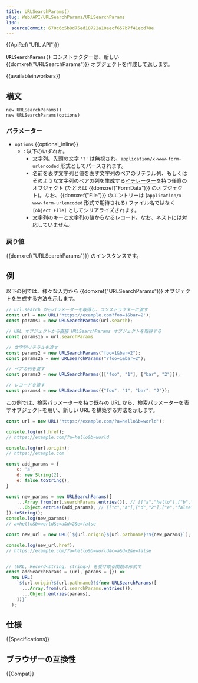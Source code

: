 ```yaml
---
title: URLSearchParams()
slug: Web/API/URLSearchParams/URLSearchParams
l10n:
  sourceCommit: 670c6c5b8d75ed18722a10aecf657b7f41ecd78e
---
```


{{ApiRef("URL API")}}

**`URLSearchParams()`** コンストラクターは、新しい {{domxref("URLSearchParams")}} オブジェクトを作成して返します。

{{availableinworkers}}

## 構文

```js-nolint
new URLSearchParams()
new URLSearchParams(options)
```

### パラメーター

- `options` {{optional_inline}}
  - : 以下のいずれか。
    - 文字列。先頭の文字 `'?'` は無視され、`application/x-www-form-urlencoded` 形式としてパースされます。
    - 名前を表す文字列と値を表す文字列のペアのリテラル列、もしくはそのような文字列のペアの列を生成する[イテレーター](/ja/docs/Web/JavaScript/Guide/Iterators_and_Generators#%E3%82%A4%E3%83%86%E3%83%AC%E3%83%BC%E3%82%BF%E3%83%BC)を持つ任意のオブジェクト (たとえば {{domxref("FormData")}} のオブジェクト)。なお、{{domxref("File")}} のエントリーは (`application/x-www-form-urlencoded` 形式で期待される) ファイル名ではなく `[object File]` としてシリアライズされます。
    - 文字列のキーと文字列の値からなるレコード。なお、ネストには対応していません。

### 戻り値

{{domxref("URLSearchParams")}} のインスタンスです。

## 例

以下の例では、様々な入力から {{domxref("URLSearchParams")}} オブジェクトを生成する方法を示します。

```js
// url.search からパラメーターを取得し、コンストラクターに渡す
const url = new URL('https://example.com?foo=1&bar=2');
const params1 = new URLSearchParams(url.search);

// URL オブジェクトから直接 URLSearchParams オブジェクトを取得する
const params1a = url.searchParams

// 文字列リテラルを渡す
const params2 = new URLSearchParams("foo=1&bar=2");
const params2a = new URLSearchParams("?foo=1&bar=2");

// ペアの列を渡す
const params3 = new URLSearchParams([["foo", "1"], ["bar", "2"]]);

// レコードを渡す
const params4 = new URLSearchParams({"foo": "1", "bar": "2"});
```

この例では、検索パラメーターを持つ既存の URL から、検索パラメーターを表すオブジェクトを用い、新しい URL を構築する方法を示します。

```js
const url = new URL('https://example.com/?a=hello&b=world');

console.log(url.href);
// https://example.com/?a=hello&b=world

console.log(url.origin);
// https://example.com

const add_params = {
    c: 'a',
    d: new String(2),
    e: false.toString(),
}

const new_params = new URLSearchParams([
    ...Array.from(url.searchParams.entries()), // [["a","hello"],["b","world"]]
    ...Object.entries(add_params), // [["c","a"],["d","2"],["e","false"]]
]).toString();
console.log(new_params);
// a=hello&b=world&c=a&d=2&e=false

const new_url = new URL(`${url.origin}${url.pathname}?${new_params}`);

console.log(new_url.href);
// https://example.com/?a=hello&b=world&c=a&d=2&e=false


// (URL, Record<string, string>) を受け取る関数の形式で
const addSearchParams = (url, params = {}) =>
  new URL(
    `${url.origin}${url.pathname}?${new URLSearchParams([
      ...Array.from(url.searchParams.entries()),
      ...Object.entries(params),
    ])}`
  );
```

## 仕様

{{Specifications}}

## ブラウザーの互換性

{{Compat}}
